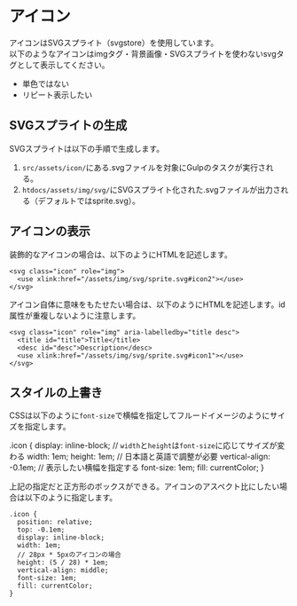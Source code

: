 # アイコン
アイコンはSVGスプライト（svgstore）を使用しています。  
以下のようなアイコンはimgタグ・背景画像・SVGスプライトを使わないsvgタグとして表示してください。

- 単色ではない
- リピート表示したい

## SVGスプライトの生成
SVGスプライトは以下の手順で生成します。

1. `src/assets/icon/`にある.svgファイルを対象にGulpのタスクが実行される。
2. `htdocs/assets/img/svg/`にSVGスプライト化された.svgファイルが出力される（デフォルトではsprite.svg）。

## アイコンの表示
装飾的なアイコンの場合は、以下のようにHTMLを記述します。

```
<svg class="icon" role="img">
  <use xlink:href="/assets/img/svg/sprite.svg#icon2"></use>
</svg>
```

アイコン自体に意味をもたせたい場合は、以下のようにHTMLを記述します。id属性が重複しないように注意します。

```
<svg class="icon" role="img" aria-labelledby="title desc">
  <title id="title">Title</title>
  <desc id="desc">Description</desc>
  <use xlink:href="/assets/img/svg/sprite.svg#icon1"></use>
</svg>
```


## スタイルの上書き
CSSは以下のように`font-size`で横幅を指定してフルードイメージのようにサイズを指定します。

.icon {
  display: inline-block;
  // `width`と`height`は`font-size`に応じてサイズが変わる
  width: 1em;
  height: 1em;
  // 日本語と英語で調整が必要
  vertical-align: -0.1em;
  // 表示したい横幅を指定する
  font-size: 1em;
  fill: currentColor;
}

上記の指定だと正方形のボックスができる。アイコンのアスペクト比にしたい場合は以下のように指定します。

```
.icon {
  position: relative;
  top: -0.1em;
  display: inline-block;
  width: 1em;
  // 28px * 5pxのアイコンの場合
  height: (5 / 28) * 1em;
  vertical-align: middle;
  font-size: 1em;
  fill: currentColor;
}
```
